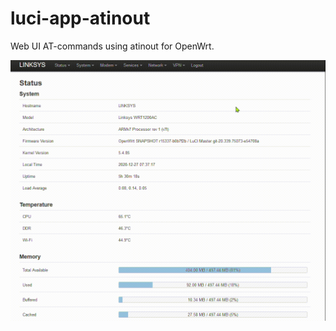 # luci-app-atinout

Web UI AT-commands using atinout for OpenWrt.

![](https://raw.githubusercontent.com/4IceG/Personal_data/master/atcommands.gif)
